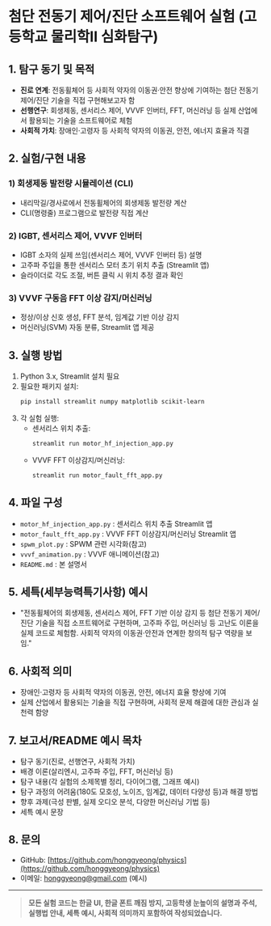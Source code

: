 # 첨단 전동기 제어/진단 소프트웨어 실험 (고등학교 물리학Ⅱ 심화탐구)

## 1. 탐구 동기 및 목적
- **진로 연계**: 전동휠체어 등 사회적 약자의 이동권·안전 향상에 기여하는 첨단 전동기 제어/진단 기술을 직접 구현해보고자 함
- **선행연구**: 회생제동, 센서리스 제어, VVVF 인버터, FFT, 머신러닝 등 실제 산업에서 활용되는 기술을 소프트웨어로 체험
- **사회적 가치**: 장애인·고령자 등 사회적 약자의 이동권, 안전, 에너지 효율과 직결

## 2. 실험/구현 내용
### 1) 회생제동 발전량 시뮬레이션 (CLI)
- 내리막길/경사로에서 전동휠체어의 회생제동 발전량 계산
- CLI(명령줄) 프로그램으로 발전량 직접 계산

### 2) IGBT, 센서리스 제어, VVVF 인버터
- IGBT 소자의 실제 쓰임(센서리스 제어, VVVF 인버터 등) 설명
- 고주파 주입을 통한 센서리스 모터 초기 위치 추출 (Streamlit 앱)
- 슬라이더로 각도 조절, 버튼 클릭 시 위치 추정 결과 확인

### 3) VVVF 구동음 FFT 이상 감지/머신러닝
- 정상/이상 신호 생성, FFT 분석, 임계값 기반 이상 감지
- 머신러닝(SVM) 자동 분류, Streamlit 앱 제공

## 3. 실행 방법
1. Python 3.x, Streamlit 설치 필요
2. 필요한 패키지 설치:
   ```bash
   pip install streamlit numpy matplotlib scikit-learn
   ```
3. 각 실험 실행:
   - 센서리스 위치 추출:
     ```bash
     streamlit run motor_hf_injection_app.py
     ```
   - VVVF FFT 이상감지/머신러닝:
     ```bash
     streamlit run motor_fault_fft_app.py
     ```

## 4. 파일 구성
- `motor_hf_injection_app.py` : 센서리스 위치 추출 Streamlit 앱
- `motor_fault_fft_app.py` : VVVF FFT 이상감지/머신러닝 Streamlit 앱
- `spwm_plot.py` : SPWM 관련 시각화(참고)
- `vvvf_animation.py` : VVVF 애니메이션(참고)
- `README.md` : 본 설명서

## 5. 세특(세부능력특기사항) 예시
- "전동휠체어의 회생제동, 센서리스 제어, FFT 기반 이상 감지 등 첨단 전동기 제어/진단 기술을 직접 소프트웨어로 구현하며, 고주파 주입, 머신러닝 등 고난도 이론을 실제 코드로 체험함. 사회적 약자의 이동권·안전과 연계한 창의적 탐구 역량을 보임."

## 6. 사회적 의미
- 장애인·고령자 등 사회적 약자의 이동권, 안전, 에너지 효율 향상에 기여
- 실제 산업에서 활용되는 기술을 직접 구현하며, 사회적 문제 해결에 대한 관심과 실천력 함양

## 7. 보고서/README 예시 목차
- 탐구 동기(진로, 선행연구, 사회적 가치)
- 배경 이론(살리엔시, 고주파 주입, FFT, 머신러닝 등)
- 탐구 내용(각 실험의 소제목별 정리, 다이어그램, 그래프 예시)
- 탐구 과정의 어려움(180도 모호성, 노이즈, 임계값, 데이터 다양성 등)과 해결 방법
- 향후 과제(극성 판별, 실제 오디오 분석, 다양한 머신러닝 기법 등)
- 세특 예시 문장

## 8. 문의
- GitHub: [https://github.com/honggyeong/physics](https://github.com/honggyeong/physics)
- 이메일: honggyeong@gmail.com (예시)

---

> **모든 실험 코드는 한글 UI, 한글 폰트 깨짐 방지, 고등학생 눈높이의 설명과 주석, 실행법 안내, 세특 예시, 사회적 의미까지 포함하여 작성되었습니다.**
